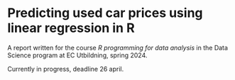 # Predicting used car prices using linear regression in R

A report written for the course *R programming for data analysis* in the Data Science program at EC Utbildning, spring 2024.

Currently in progress, deadline 26 april.
